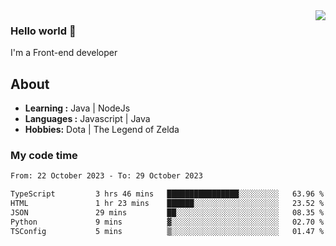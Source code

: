 <img align='right' src="https://github-readme-stats.vercel.app/api?username=jumodada&show_icons=true&theme=vue">

### Hello world 👋

I'm a Front-end developer 
    
## About
-  **Learning :** Java | NodeJs
-  **Languages :** Javascript | Java
-  **Hobbies:** Dota | The Legend of Zelda

### My code time

<!--START_SECTION:waka-->

```txt
From: 22 October 2023 - To: 29 October 2023

TypeScript         3 hrs 46 mins   ████████████████░░░░░░░░░   63.96 %
HTML               1 hr 23 mins    ██████░░░░░░░░░░░░░░░░░░░   23.52 %
JSON               29 mins         ██░░░░░░░░░░░░░░░░░░░░░░░   08.35 %
Python             9 mins          ▓░░░░░░░░░░░░░░░░░░░░░░░░   02.70 %
TSConfig           5 mins          ▒░░░░░░░░░░░░░░░░░░░░░░░░   01.47 %
```

<!--END_SECTION:waka-->
